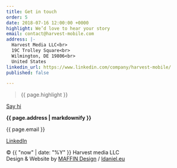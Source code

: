 ```yaml
---
title: Get in touch
order: 5
date: 2018-07-16 12:00:00 +0000
highlight: We’d love to hear your story
email: contact@harvest-mobile.com
address: |-
  Harvest Media LLC<br>
  19C Trolley Square<br>
  Wilmington, DE 19806<br>
  United States
linkedin_url: https://www.linkedin.com/company/harvest-mobile/
published: false

---
```

<div class="row">
  <div class="col-xs-12 col-sm-7">
    <blockquote><p>{{ page.highlight }}</p></blockquote>
    <a href="mailto:{{ page.email }}?subject=Inquiry" target="_blank" class="button">Say hi</a>
  </div>
  <div class="col-xs-12 col-sm-5">
    <p><strong>
      {{ page.address | markdownify }}
    </strong>
    <br>
    <p>{{ page.email }}</p>
    <a href="{{ page.linkedin_url }}" target="_blank">LinkedIn</a>
    </p>
  </div>
</div>
<div class="colophon">
  <div class="row">
    <div class="col-xs-12 col-sm-7">&copy; {{ "now" | date: "%Y" }} Harvest media LLC</div>
    <div class="col-xs-12 col-sm-5">Design & Website by <a href="http://www.maffindesign.com/" target="_blank">MAFFIN Design</a> / <a href="https://ldaniel.eu" target="_blank">ldaniel.eu</a></div>
  </div>
</div>
